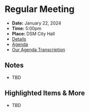 # Regular Meeting

- **Date:** January 22, 2024
- **Time:** 5:00pm
- **Place:** DSM City Hall
- [Details](https://www.dsm.city/citycouncil_detail_T60_R2739.php)
- [Agenda](https://councildocs.dsm.city/agendas/ag20240122.pdf)
- [Our Agenda Transcription](#/view/agenda~2024~transcription~01-22_RM)

## Notes

- TBD

## Highlighted Items & More

- TBD
